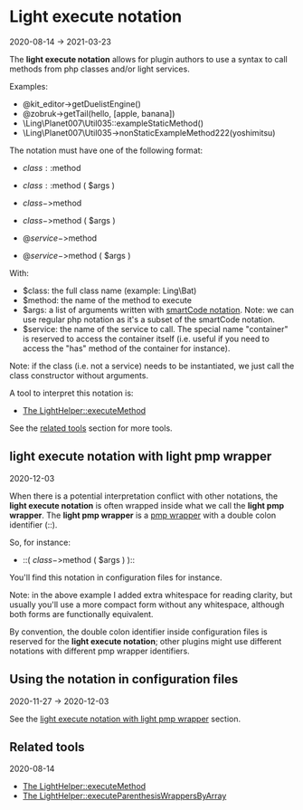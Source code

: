 Light execute notation
=============
2020-08-14 -> 2021-03-23




The **light execute notation** allows for plugin authors to use a syntax to call methods from php classes and/or light services.


Examples:


- @kit_editor->getDuelistEngine()
- @zobruk->getTail(hello, [apple, banana])
- \Ling\Planet007\Util035::exampleStaticMethod()
- \Ling\Planet007\Util035->nonStaticExampleMethod222(yoshimitsu)






The notation must have one of the following format:


- $class::$method
- $class::$method ( $args )

- $class->$method
- $class->$method ( $args )

- @$service->$method
- @$service->$method ( $args )


With:

- $class: the full class name (example: Ling\Bat)
- $method: the name of the method to execute
- $args: a list of arguments written with [smartCode notation](https://github.com/lingtalfi/NotationFan/blob/master/smart-code.md).
             Note: we can use regular php notation as it's a subset of the smartCode notation.
- $service: the name of the service to call. The special name "container" is reserved to access the container itself (i.e. useful if you
    need to access the "has" method of the container for instance).


Note: if the class (i.e. not a service) needs to be instantiated, we just call the class constructor without arguments.




A tool to interpret this notation is:

- [The LightHelper::executeMethod](https://github.com/lingtalfi/Light/blob/master/doc/api/Ling/Light/Helper/LightHelper/executeMethod.md)

See the [related tools](#related-tools) section for more tools.



light execute notation with light pmp wrapper
-----------
2020-12-03


When there is a potential interpretation conflict with other notations, the **light execute notation** is often
wrapped inside what we call the **light pmp wrapper**.  The **light pmp wrapper** is a [pmp wrapper](https://github.com/lingtalfi/ParenthesisMirrorParser) with a double colon identifier (::).


So, for instance:

- ::(  $class->$method ( $args )  )::


You'll find this notation in configuration files for instance.


Note: in the above example I added extra whitespace for reading clarity, but usually you'll use a more compact form without
any whitespace, although both forms are functionally equivalent.



By convention, the double colon identifier inside configuration files is reserved for the **light execute notation**; other plugins
might use different notations with different pmp wrapper identifiers.
 




Using the notation in configuration files
-----------
2020-11-27 -> 2020-12-03


See the [light execute notation with light pmp wrapper](#light-execute-notation-with-light-pmp-wrapper) section.








Related tools
---------
2020-08-14


- [The LightHelper::executeMethod](https://github.com/lingtalfi/Light/blob/master/doc/api/Ling/Light/Helper/LightHelper/executeMethod.md)
- [The LightHelper::executeParenthesisWrappersByArray](https://github.com/lingtalfi/Light/blob/master/doc/api/Ling/Light/Helper/LightHelper/executeParenthesisWrappersByArray.md)

